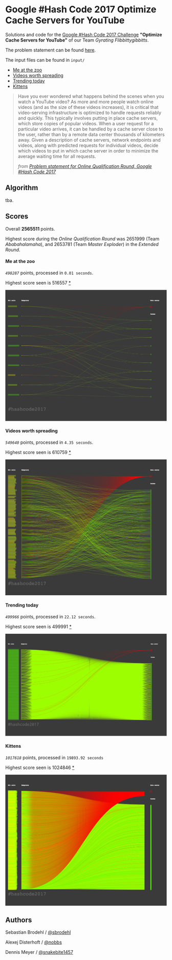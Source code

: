 # Google \#Hash Code 2017 Optimize Cache Servers for YouTube

Solutions and code for the [Google \#Hash Code 2017 Challenge](https://hashcode.withgoogle.com) **"Optimize Cache Servers for YouTube"** of our Team _Gyrating Flibbittygibbitts_.

The problem statement can be found [here](hashcode2017_streaming_videos.pdf).

The input files can be found in `input/`
* [Me at the zoo](input/me_at_the_zoo.in)
* [Videos worth spreading](input/videos_worth_spreading.in)
* [Trending today](input/trending_today.in)
* [Kittens](input/kittens.in)

> Have you ever wondered what happens behind the scenes when you watch a YouTube video? 
> As more and more people watch online videos (and as the size of these videos increases), it is critical that video-serving infrastructure is optimized to handle requests reliably and quickly.
> This typically involves putting in place cache servers, which store copies of popular videos.
> When a user request for a particular video arrives, it can be handled by a cache server close to the user, rather than by a remote data center thousands of kilometers away.
> Given a description of cache servers, network endpoints and videos, along with predicted requests for individual videos, decide which videos to put in which cache server in order to minimize the average waiting time for all requests.
>
> _from [Problem statement for Online Qualification Round, Google \#Hash Code 2017](https://hashcode.withgoogle.com/past_editions.html)_


## Algorithm
tba.


## Scores

Overall **2565511** points.

Highest score during the _Online Qualification Round_ was 2651999 (Team _Ababahalamaha_), and 2653781 (Team _Master Exploder_) in the _Extended Round_.

#### Me at the zoo
_`498287`_ points, processed in `0.01 seconds`.

Highest score seen is 516557 [*](http://codeforces.com/blog/entry/50624?#comment-345914)

![Me at the zoo](output/Me_at_the_zoo.png)

#### Videos worth spreading
_`549640`_ points, processed in `4.35 seconds`.

Highest score seen is 610759 [*](http://codeforces.com/blog/entry/50624?#comment-345776)

![Videos worth spreading](output/Videos_worth_spreading.png)

#### Trending today
_`499966`_ points, processed in `22.12 seconds`.

Highest score seen is 499991 [*](http://codeforces.com/blog/entry/50624?#comment-345776)

![Trending today](output/Trending_today.png)

#### Kittens
_`1017618`_ points, processed in `19893.92 seconds`

Highest score seen is 1024846 [*](http://codeforces.com/blog/entry/50624?#comment-345776)

![Kittens](output/Kittens.png)

## Authors

Sebastian Brodehl / [@sbrodehl](https://github.com/sbrodehl)

Alexej Disterhoft / [@nobbs](https://github.com/nobbs)

Dennis Meyer / [@snakebite1457](https://github.com/snakebite1457)
